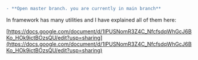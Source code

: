 ```diff
- **Open master branch. you are currently in main branch**
```
In framework has many utilities and I have explained all of them here:

[https://docs.google.com/document/d/1lPUSNomR3Z4C_NfcfsdqWhGcJ6BKo_HOk9ictBOzsQU/edit?usp=sharing](https://docs.google.com/document/d/1lPUSNomR3Z4C_NfcfsdqWhGcJ6BKo_HOk9ictBOzsQU/edit?usp=sharing)
